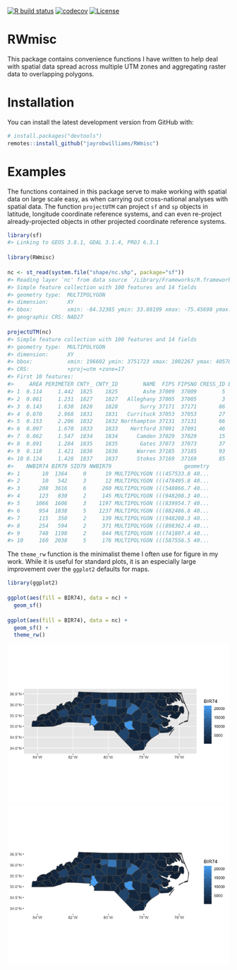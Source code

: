 
<!-- README.md is generated from README.Rmd. Please edit that file -->

<!-- badges: start -->

[![R build
status](https://github.com/jayrobwilliams/RWmisc/workflows/R-CMD-check/badge.svg)](https://github.com/jayrobwilliams/RWmisc/actions)
[![codecov](https://codecov.io/gh/jayrobwilliams/RWmisc/branch/master/graph/badge.svg)](https://codecov.io/gh/jayrobwilliams/RWmisc)
[![License](http://img.shields.io/badge/license-GPL%20%28%3E=%203%29-brightgreen.svg?style=flat)](http://www.gnu.org/licenses/gpl-3.0.html)
<!-- badges: end -->

# RWmisc

This package contains convenience functions I have written to help deal
with spatial data spread across multiple UTM zones and aggregating
raster data to overlapping polygons.

# Installation

You can install the latest development version from GitHub with:

``` r
# install.packages("devtools")
remotes::install_github("jayrobwilliams/RWmisc")
```

# Examples

The functions contained in this package serve to make working with
spatial data on large scale easy, as when carrying out cross-national
analyses with spatial data. The function `projectUTM` can project `sf`
and `sp` objects in latitude, longitude coordinate reference systems,
and can even re-project already-projected objects in other projected
coordinate reference systems.

``` r
library(sf)
#> Linking to GEOS 3.8.1, GDAL 3.1.4, PROJ 6.3.1

library(RWmisc)

nc <- st_read(system.file("shape/nc.shp", package="sf"))
#> Reading layer `nc' from data source `/Library/Frameworks/R.framework/Versions/4.0/Resources/library/sf/shape/nc.shp' using driver `ESRI Shapefile'
#> Simple feature collection with 100 features and 14 fields
#> geometry type:  MULTIPOLYGON
#> dimension:      XY
#> bbox:           xmin: -84.32385 ymin: 33.88199 xmax: -75.45698 ymax: 36.58965
#> geographic CRS: NAD27

projectUTM(nc)
#> Simple feature collection with 100 features and 14 fields
#> geometry type:  MULTIPOLYGON
#> dimension:      XY
#> bbox:           xmin: 196602 ymin: 3751723 xmax: 1002267 ymax: 4057841
#> CRS:            +proj=utm +zone=17
#> First 10 features:
#>     AREA PERIMETER CNTY_ CNTY_ID        NAME  FIPS FIPSNO CRESS_ID BIR74 SID74
#> 1  0.114     1.442  1825    1825        Ashe 37009  37009        5  1091     1
#> 2  0.061     1.231  1827    1827   Alleghany 37005  37005        3   487     0
#> 3  0.143     1.630  1828    1828       Surry 37171  37171       86  3188     5
#> 4  0.070     2.968  1831    1831   Currituck 37053  37053       27   508     1
#> 5  0.153     2.206  1832    1832 Northampton 37131  37131       66  1421     9
#> 6  0.097     1.670  1833    1833    Hertford 37091  37091       46  1452     7
#> 7  0.062     1.547  1834    1834      Camden 37029  37029       15   286     0
#> 8  0.091     1.284  1835    1835       Gates 37073  37073       37   420     0
#> 9  0.118     1.421  1836    1836      Warren 37185  37185       93   968     4
#> 10 0.124     1.428  1837    1837      Stokes 37169  37169       85  1612     1
#>    NWBIR74 BIR79 SID79 NWBIR79                       geometry
#> 1       10  1364     0      19 MULTIPOLYGON (((457533.8 40...
#> 2       10   542     3      12 MULTIPOLYGON (((478495.8 40...
#> 3      208  3616     6     260 MULTIPOLYGON (((548866.7 40...
#> 4      123   830     2     145 MULTIPOLYGON (((948208.3 40...
#> 5     1066  1606     3    1197 MULTIPOLYGON (((839954.7 40...
#> 6      954  1838     5    1237 MULTIPOLYGON (((882486.8 40...
#> 7      115   350     2     139 MULTIPOLYGON (((948208.3 40...
#> 8      254   594     2     371 MULTIPOLYGON (((898362.4 40...
#> 9      748  1190     2     844 MULTIPOLYGON (((741807.4 40...
#> 10     160  2038     5     176 MULTIPOLYGON (((587556.5 40...
```

The `theme_rw` function is the minimalist theme I often use for figure
in my work. While it is useful for standard plots, it is an especially
large improvement over the `ggplot2` defaults for maps.

``` r
library(ggplot2)

ggplot(aes(fill = BIR74), data = nc) +
  geom_sf()

ggplot(aes(fill = BIR74), data = nc) +
  geom_sf() +
  theme_rw()
```

![](README/theme_rw-1.png)![](README/theme_rw-2.png)
